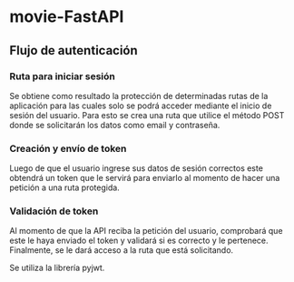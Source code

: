 # movie-FastAPI

## Flujo de autenticación

### Ruta para iniciar sesión
Se obtiene como resultado la protección de determinadas rutas de la aplicación para las cuales solo se podrá acceder mediante el inicio de sesión del usuario. Para esto se crea una ruta que utilice el método POST donde se solicitarán los datos como email y contraseña.

### Creación y envío de token
Luego de que el usuario ingrese sus datos de sesión correctos este obtendrá un token que le servirá para enviarlo al momento de hacer una petición a una ruta protegida.

### Validación de token
Al momento de que la API reciba la petición del usuario, comprobará que este le haya enviado el token y validará si es correcto y le pertenece. Finalmente, se le dará acceso a la ruta que está solicitando.

Se utiliza la librería pyjwt.
